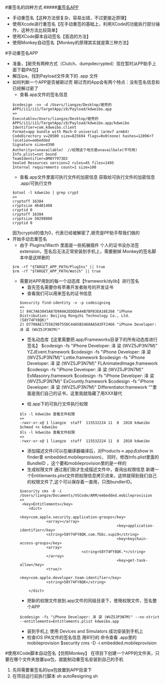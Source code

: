 #重签名的四种方式
#####[重签名APP](https://juejin.im/post/5bd27039e51d457ac61c2a4b)
- 手动重签名【这种方法很复杂，容易出错，不过更接近原理】
- 使用Xcode进行重签名【在手动重签的基础上，利用XCode的功能执行部分操作，这种方法比较简单】
- 使用XCode脚本自动签名【首选的方法】
- 使用Monkey自动签名【Monkey的原理其实就是第三种方法】
  
#手动重签名APP
- 准备，【砸壳有两种方式（Clutch、dumpdecrypted）现在暂时从PP助手上面下载IPA包】 
- 解压ipa，找到Payload文件夹下的 .app 文件
- 如何判断一个APP是否被砸过壳 砸过壳的App会有两个特点：没有签名信息和已经解过密了
  - 查看.app文件的签名信息
  ```
  $codesign -vv -d /Users/liangze/Desktop/砸壳的APPS/i11/i11/TargetApp/i9/Payload/kdweibo.app
  =>
  Executable=/Users/liangze/Desktop/砸壳的APPS/i11/i11/TargetApp/i9/Payload/kdweibo.app/kdweibo
  Identifier=com.kdweibo.client
  Format=app bundle with Mach-O universal (armv7 arm64)
  CodeDirectory v=20500 size=825694 flags=0x0(none) hashes=12896+7 location=embedded
  Signature size=4390
  Authority=(unavailable)  //权限这个地方是unavailbale(不可用)
  Info.plist=not bound
  TeamIdentifier=8M8Y7973D3
  Sealed Resources version=2 rules=45 files=1495
  Internal requirements count=1 size=100
  ```
  - 查看.app文件里面可执行文件的加密信息 获取给可执行文件的加密信息
  .app/可执行文件
  ```
  $otool -l kdweibo | grep crypt
  =>
  cryptoff 16384
  cryptsize 46481408
  cryptid 0
  cryptoff 16384
  cryptsize 50298880
  cryptid 0 
  ```
  因为cryptid的值为0，代表已经被解密了,砸壳是PP助手帮我们做的
- 开始手动去重签名
  - 由于 Plugins/Wacth 里面是一些拓展插件 个人的证书没办法签extension，签名后无法正常安装到手机上，需要删掉
  Monkey的签名脚本中是这样删的
  ```
  $rm -rf "$TARGET_APP_PATH/PlugIns" || true
  $rm -rf "$TARGET_APP_PATH/Watch" || true
  ```
  - 需要对APP用到的每一个动态库【framework/dylib】进行签名
    - 首先签名需要你有苹果开发者账号的开发证书
    - 查看我们可以用来签名的证书信息 
    ```
    $security find-identity -v -p codesigning
    =>
    1) 84C7A63045A87D9A9A2EDDDA44B7BFB3EA16E268 "iPhone Distribution: Beijing Rongzhi Technology Co., Ltd. (58Y74FY8QK)"
    2) D7708AE17558290755DC44A5B3460AA5A3FF2466 "iPhone Developer: 泽 梁 (WVZ5JP3N7M)"
    ```
    - 签名动态库【这里需要把.app/Frameworks目录下的所有动态库进行签名】
    $codesign -fs "iPhone Developer: 泽 梁 (WVZ5JP3N7M)" YZJEvent.framework
    $codesign -fs "iPhone Developer: 泽 梁 (WVZ5JP3N7M)" Lottie.framework
    $codesign -fs "iPhone Developer: 泽 梁 (WVZ5JP3N7M)" FLAnimatedImage.framework
    $codesign -fs "iPhone Developer: 泽 梁 (WVZ5JP3N7M)" ExMasonry.framework
    $codesign -fs "iPhone Developer: 泽 梁 (WVZ5JP3N7M)" ExCountly.framework
    $codesign -fs "iPhone Developer: 泽 梁 (WVZ5JP3N7M)" Differentiator.framework
    ""里面是我们自己的证书，这里我就隐藏了用XXX替代


    - 给.app下的可执行文件执行权限
    ```
    $ls -l kdweibo 查看文件权限 
    =>
    -rwxr-xr-x@ 1 liangze  staff  115532224 11  8  2018 kdweibo
    $chmod +x kdweibo
    $ls -l kdweibo 查看文件权限 
    =>
    -rwxr-xr-x@ 1 liangze  staff  115532224 11  8  2018 kdweibo
    ```
    - 添加描述文件(可以在编译器编译后，对Products->.app点show in finder拿 embedded.mobileprovision)，
    同时，修改Info.plist里面的BundleID ，这个要和mobileprovision里的是一样的
    - 生成权限文件 通过我们刚才生成描述文件中，查询出权限信息
    新建一个Entitlements.plist文件把权限信息拷贝进来，这样就得到我们自己的权限文件了,这个可以保存着一直用，只改bundlerID。
    ```
    $security cms -D -i /Users/liangze/Documents/VSCode/ARM/embedded.mobileprovision
    => 
     <key>Entitlements</key>
        <dict>
                                                <key>com.apple.security.application-groups</key>
                <array></array>
                                                <key>application-identifier</key>
                <string>58Y74FY8QK.com.fbbc.supi9</string>
                                                <key>keychain-access-groups</key>
                <array>
                                <string>58Y74FY8QK.*</string>
                </array>
                                                <key>get-task-allow</key>
                <true/>
                                                <key>com.apple.developer.team-identifier</key>
                <string>58Y74FY8QK</string>

        </dict>
    ```
    - 把新的权限文件放到.app文件的同级目录下，使用权限文件，签名整个APP
    ```
    $codesign -fs "iPhone Developer: 泽 梁 (WVZ5JP3N7M)" --no-strict --entitlements=Entitlements.plist kdweibo.app
    ```
    - 装到手机上 使用 Devices and Simulators 成功安装到手机上
    - 检查iOS IPA文件的签名信息 用81行的 命令查看 .app里的 mobileprovision $security cms -D -i embedded.mobileprovision 
    

#使用XCode脚本自动签名【仿照Monkey】 在项目下创建一个APP的文件夹，只要在哪个文件夹放置ipa包，就能制动重签名安装到自己的手机
1. 先将需要重签名的ipa包放置到APP目录下
2. 在项目运行前执行脚本 sh autoResigning.sh